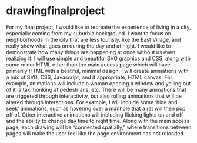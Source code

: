 # drawingfinalproject

For my final project, I would like to recreate the experience of living in a city, especially coming from my suburbia background. I want to focus on neighborhoods in the city that are less touristy, like the East Village, and really show what goes on during the day and at night. I would like to demonstrate how many things are happening at once without us even realizing it. I will use simple and beautiful SVG graphics and CSS, along with some minor HTML other than the main access page which will have primarily HTML with a beatiful, minimal design. I will create animations with a mix of SVG, CSS, Javascript, and if appropriate, HTML canvas. For example, animations will include a woman opening a window and yelling out of it, a taxi honking at pedestrians, etc. There will be many animations that are triggered through interactivity, but also rolling animations that will be altered through interactions. For example, I will include some ‘hide and seek’ animations, such as hovering over a manhole that a rat will then pop off of. Other interactive animations will including flicking lights on and off, and the ability to change day time to night time. Along with the main access page, each drawing will be “connected spatially,” where transitions between pages will make the user feel like the page environment has not reloaded. 

